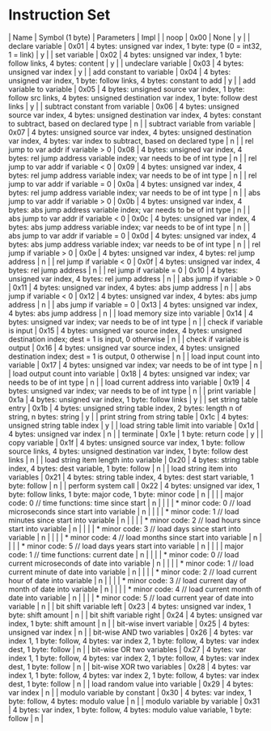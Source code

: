 Instruction Set
===

| Name                                  | Symbol (1 byte) | Parameters                                                                                                                          | Impl |
| noop                                  | 0x00            | None                                                                                                                                | y    |
| declare variable                      | 0x01            | 4 bytes: unsigned var index, 1 byte: type (0 = int32, 1 = link)                                                                     | y    |
| set variable                          | 0x02            | 4 bytes: unsigned var index, 1 byte: follow links, 4 bytes: content                                                                 | y    |
| undeclare variable                    | 0x03            | 4 bytes: unsigned var index                                                                                                         | y    |
| add constant to variable              | 0x04            | 4 bytes: unsigned var index, 1 byte: follow links, 4 bytes: constant to add                                                         | y    |
| add variable to variable              | 0x05            | 4 bytes: unsigned source var index, 1 byte: follow src links, 4 bytes: unsigned destination var index, 1 byte: follow dest links    | y    |
| subtract constant from variable       | 0x06            | 4 bytes: unsigned source var index, 4 bytes: unsigned destination var index, 4 bytes: constant to subtract, based on declared type  | n    |
| subtract variable from variable       | 0x07            | 4 bytes: unsigned source var index, 4 bytes: unsigned destination var index, 4 bytes: var index to subtract, based on declared type | n    |
| rel jump to var addr if variable > 0  | 0x08            | 4 bytes: unsigned var index, 4 bytes: rel jump address variable index; var needs to be of int type                                  | n    |
| rel jump to var addr if variable < 0  | 0x09            | 4 bytes: unsigned var index, 4 bytes: rel jump address variable index; var needs to be of int type                                  | n    |
| rel jump to var addr if variable = 0  | 0x0a            | 4 bytes: unsigned var index, 4 bytes: rel jump address variable index; var needs to be of int type                                  | n    |
| abs jump to var addr if variable > 0  | 0x0b            | 4 bytes: unsigned var index, 4 bytes: abs jump address variable index; var needs to be of int type                                  | n    |
| abs jump to var addr if variable < 0  | 0x0c            | 4 bytes: unsigned var index, 4 bytes: abs jump address variable index; var needs to be of int type                                  | n    |
| abs jump to var addr if variable = 0  | 0x0d            | 4 bytes: unsigned var index, 4 bytes: abs jump address variable index; var needs to be of int type                                  | n    |
| rel jump if variable > 0              | 0x0e            | 4 bytes: unsigned var index, 4 bytes: rel jump address                                                                              | n    |
| rel jump if variable < 0              | 0x0f            | 4 bytes: unsigned var index, 4 bytes: rel jump address                                                                              | n    |
| rel jump if variable = 0              | 0x10            | 4 bytes: unsigned var index, 4 bytes: rel jump address                                                                              | n    |
| abs jump if variable > 0              | 0x11            | 4 bytes: unsigned var index, 4 bytes: abs jump address                                                                              | n    |
| abs jump if variable < 0              | 0x12            | 4 bytes: unsigned var index, 4 bytes: abs jump address                                                                              | n    |
| abs jump if variable = 0              | 0x13            | 4 bytes: unsigned var index, 4 bytes: abs jump address                                                                              | n    |
| load memory size into variable        | 0x14            | 4 bytes: unsigned var index; var needs to be of int type                                                                            | n    |
| check if variable is input            | 0x15            | 4 bytes: unsigned var source index, 4 bytes: unsigned destination index; dest = 1 is input, 0 otherwise                             | n    |
| check if variable is output           | 0x16            | 4 bytes: unsigned var source index, 4 bytes: unsigned destination index; dest = 1 is output, 0 otherwise                            | n    |
| load input count into variable        | 0x17            | 4 bytes: unsigned var index; var needs to be of int type                                                                            | n    |
| load output count into variable       | 0x18            | 4 bytes: unsigned var index; var needs to be of int type                                                                            | n    |
| load current address into variable    | 0x19            | 4 bytes: unsigned var index; var needs to be of int type                                                                            | n    |
| print variable                        | 0x1a            | 4 bytes: unsigned var index, 1 byte: follow links                                                                                   | y    |
| set string table entry                | 0x1b            | 4 bytes: unsigned string table index, 2 bytes: length n of string, n bytes: string                                                  | y    |
| print string from string table        | 0x1c            | 4 bytes: unsigned string table index                                                                                                | y    |
| load string table limit into variable | 0x1d            | 4 bytes: unsigned var index                                                                                                         | n    |
| terminate                             | 0x1e            | 1 byte: return code                                                                                                                 | y    |
| copy variable                         | 0x1f            | 4 bytes: unsigned source var index, 1 byte: follow source links, 4 bytes: unsigned destination var index, 1 byte: follow dest links | n    |
| load string item length into variable | 0x20            | 4 bytes: string table index, 4 bytes: dest variable, 1 byte: follow                                                                 | n    |
| load string item into variables       | 0x21            | 4 bytes: string table index, 4 bytes: dest start variable, 1 byte: follow                                                           | n    |
| perform system call                   | 0x22            | 4 bytes: unsigned var idex, 1 byte: follow links, 1 byte: major code, 1 byte: minor code                                            | n    |
|                                       |                 | major code: 0  // time functions: time since start                                                                                  | n    |
|                                       |                 | * minor code: 0  // load microseconds since start into variable                                                                     | n    |
|                                       |                 | * minor code: 1  // load minutes since start into variable                                                                          | n    |
|                                       |                 | * minor code: 2  // load hours since start into variable                                                                            | n    |
|                                       |                 | * minor code: 3  // load days since start into variable                                                                             | n    |
|                                       |                 | * minor code: 4  // load months since start into variable                                                                           | n    |
|                                       |                 | * minor code: 5  // load days years start into variable                                                                             | n    |
|                                       |                 | major code: 1  // time functions: current date                                                                                      | n    |
|                                       |                 | * minor code: 0  // load current microseconds of date into variable                                                                 | n    |
|                                       |                 | * minor code: 1  // load current minute of date into variable                                                                       | n    |
|                                       |                 | * minor code: 2  // load current hour of date into variable                                                                         | n    |
|                                       |                 | * minor code: 3  // load current day of month of date into variable                                                                 | n    |
|                                       |                 | * minor code: 4  // load current month of date into variable                                                                        | n    |
|                                       |                 | * minor code: 5  // load current year of date into variable                                                                         | n    |
| bit shift variable left               | 0x23            | 4 bytes: unsigned var index, 1 byte: shift amount                                                                                   | n    |
| bit shift variable right              | 0x24            | 4 bytes: unsigned var index, 1 byte: shift amount                                                                                   | n    |
| bit-wise invert variable              | 0x25            | 4 bytes: unsigned var index                                                                                                         | n    |
| bit-wise AND two variables            | 0x26            | 4 bytes: var index 1, 1 byte: follow, 4 bytes: var index 2, 1 byte: follow, 4 bytes: var index dest, 1 byte: follow                 | n    |
| bit-wise OR two variables             | 0x27            | 4 bytes: var index 1, 1 byte: follow, 4 bytes: var index 2, 1 byte: follow, 4 bytes: var index dest, 1 byte: follow                 | n    |
| bit-wise XOR two variables            | 0x28            | 4 bytes: var index 1, 1 byte: follow, 4 bytes: var index 2, 1 byte: follow, 4 bytes: var index dest, 1 byte: follow                 | n    |
| load random value into variable       | 0x29            | 4 bytes: var index                                                                                                                  | n    |
| modulo variable by constant           | 0x30            | 4 bytes: var index, 1 byte: follow, 4 bytes: modulo value                                                                           | n    |
| modulo variable by variable           | 0x31            | 4 bytes: var index, 1 byte: follow, 4 bytes: modulo value variable, 1 byte: follow                                                  | n    |
